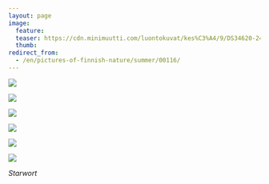 ```yaml
---
layout: page
image:
  feature:
  teaser: https://cdn.minimuutti.com/luontokuvat/kes%C3%A4/9/DS34620-245px.jpg
  thumb:
redirect_from:
  - /en/pictures-of-finnish-nature/summer/00116/
---
```


![](https://cdn.minimuutti.com/luontokuvat/kes%C3%A4/9/DS34632-800px.jpg)

![](https://cdn.minimuutti.com/luontokuvat/kes%C3%A4/9/DS34630-800px.jpg)

![](https://cdn.minimuutti.com/luontokuvat/kes%C3%A4/9/DS34629-800px.jpg)

![](https://cdn.minimuutti.com/luontokuvat/kes%C3%A4/9/DS34620-800px.jpg)

![](https://cdn.minimuutti.com/luontokuvat/kes%C3%A4/9/DS34628-800px.jpg)

![](https://cdn.minimuutti.com/luontokuvat/kes%C3%A4/9/DS34626-800px.jpg)

*Starwort*
